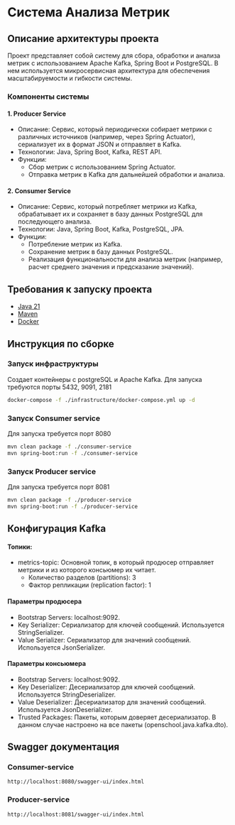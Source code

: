 # Система Анализа Метрик

## Описание архитектуры проекта

Проект представляет собой систему для сбора, обработки и анализа метрик с использованием Apache Kafka, Spring Boot и PostgreSQL. В нем используется микросервисная архитектура для обеспечения масштабируемости и гибкости системы.

### Компоненты системы
#### 1. Producer Service
- Описание: Сервис, который периодически собирает метрики с различных источников (например, через Spring Actuator), сериализует их в формат JSON и отправляет в Kafka.
- Технологии: Java, Spring Boot, Kafka, REST API.
- Функции:
  - Сбор метрик с использованием Spring Actuator.
  - Отправка метрик в Kafka для дальнейшей обработки и анализа.

#### 2. Consumer Service
- Описание: Сервис, который потребляет метрики из Kafka, обрабатывает их и сохраняет в базу данных PostgreSQL для последующего анализа.
- Технологии: Java, Spring Boot, Kafka, PostgreSQL, JPA.
- Функции:
  - Потребление метрик из Kafka.
  - Сохранение метрик в базу данных PostgreSQL.
  - Реализация функциональности для анализа метрик (например, расчет среднего значения и предсказание значений).

## Требования к запуску проекта
- [Java 21]
- [Maven]
- [Docker]

## Инструкция по сборке
### Запуск инфраструктуры
Создает контейнеры с postgreSQL и Apache Kafka.
Для запуска требуются порты 5432, 9091, 2181
```bash
docker-compose -f ./infrastructure/docker-compose.yml up -d
```

### Запуск Consumer service

Для запуска требуется порт 8080
```bash
mvn clean package -f ./consumer-service
mvn spring-boot:run -f ./consumer-service
```
### Запуск Producer service

Для запуска требуется порт 8081
```bash
mvn clean package -f ./producer-service
mvn spring-boot:run -f ./producer-service
```


## Конфигурация Kafka

#### Топики:

- metrics-topic: Основной топик, в который продюсер отправляет метрики и из которого консьюмер их читает. 
  - Количество разделов (partitions): 3 
  - Фактор репликации (replication factor): 1

#### Параметры продюсера
- Bootstrap Servers: localhost:9092. 
- Key Serializer: Сериализатор для ключей сообщений. Используется StringSerializer. 
- Value Serializer: Сериализатор для значений сообщений. Используется JsonSerializer.

#### Параметры консьюмера
- Bootstrap Servers: localhost:9092.
- Key Deserializer: Десериализатор для ключей сообщений. Используется StringDeserializer.
- Value Deserializer: Десериализатор для значений сообщений. Используется JsonDeserializer.
- Trusted Packages: Пакеты, которым доверяет десериализатор. В данном случае настроено на все пакеты (openschool.java.kafka.dto).

## Swagger документация

### Consumer-service
```
http://localhost:8080/swagger-ui/index.html
```

### Producer-service
```
http://localhost:8081/swagger-ui/index.html
```

[Java 21]: https://www.oracle.com/java/technologies/downloads/?er=221886
[Maven]: https://maven.apache.org/install.html
[Docker]: https://www.docker.com/products/docker-desktop/